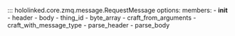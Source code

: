

::: hololinked.core.zmq.message.RequestMessage
    options:
        members:
            - __init__
            - header
            - body
            - thing_id
            - byte_array
            - craft_from_arguments
            - craft_with_message_type
            - parse_header
            - parse_body
        
